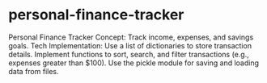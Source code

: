 # personal-finance-tracker
 Personal Finance Tracker Concept: Track income, expenses, and savings goals.  Tech Implementation:  Use a list of dictionaries to store transaction details. Implement functions to sort, search, and filter transactions (e.g., expenses greater than $100). Use the pickle module for saving and loading data from files. 
